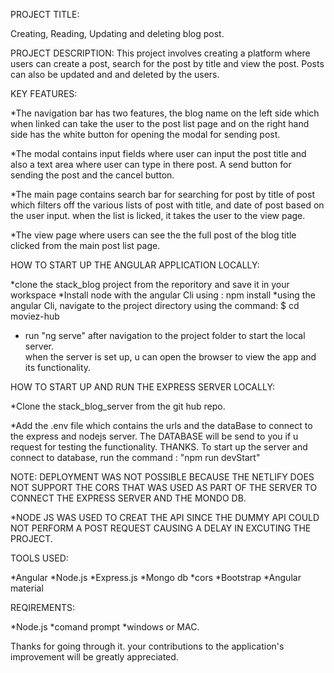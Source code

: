 PROJECT TITLE:

Creating, Reading, Updating and deleting blog post.

PROJECT DESCRIPTION:
This project involves creating a platform where users can create a post, search for the post by title and view the post. Posts can also be updated and and deleted by the users. 


KEY FEATURES:

*The navigation bar has two features, the blog name on the left side which when linked can take the user to the post list page and on the right hand side has the white button for opening the modal for sending post.

*The modal contains input fields where user can input the post title and also a text area where user can type in there post. A send button for sending the post and the cancel button. 

*The main page contains search bar for searching for post by title of post which filters off the various lists of post with title, and date of post based on the user input. when the list is licked, it takes the user to the view page. 

*The view page where users can see the the full post of the blog title clicked from the main post list page.


HOW TO START UP THE ANGULAR APPLICATION LOCALLY:

*clone the stack_blog project from the reporitory and save it in your workspace
*Install node with the angular Cli using : npm install
*using the angular Cli, navigate to the project directory using the command: $ cd moviez-hub
* run "ng serve" after navigation to the project folder to start the local server.  
when the server is set up, u can open the browser to view the app and its functionality.

HOW TO START UP AND RUN THE EXPRESS SERVER LOCALLY:

*Clone the stack_blog_server from the git hub repo.

*Add the .env file which contains the urls and the dataBase to connect to the express and nodejs server.
The DATABASE will be send to you if u request for testing the functionality. THANKS.
To start up the server and connect to database, run the command : "npm run devStart"


NOTE: DEPLOYMENT WAS NOT POSSIBLE BECAUSE THE NETLIFY DOES NOT SUPPORT THE CORS THAT WAS USED AS PART OF THE SERVER TO CONNECT THE EXPRESS SERVER AND THE MONDO DB. 

*NODE JS WAS USED TO CREAT THE API SINCE THE DUMMY API COULD NOT PERFORM A POST REQUEST CAUSING A DELAY IN EXCUTING THE PROJECT.

TOOLS USED:

*Angular
*Node.js
*Express.js
*Mongo db
*cors
*Bootstrap
*Angular material


REQIREMENTS:

*Node.js
*comand prompt
*windows or MAC.

Thanks for going through it. your contributions to the application's improvement will be greatly appreciated.  



